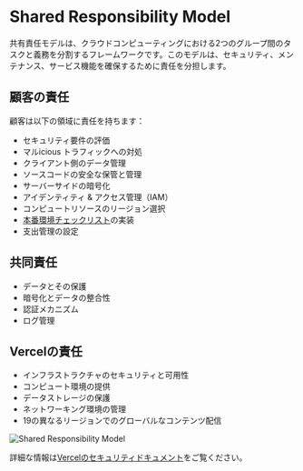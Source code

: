 # Shared Responsibility Model

共有責任モデルは、クラウドコンピューティングにおける2つのグループ間のタスクと義務を分割するフレームワークです。このモデルは、セキュリティ、メンテナンス、サービス機能を確保するために責任を分担します。

## 顧客の責任

顧客は以下の領域に責任を持ちます：

- セキュリティ要件の評価
- マルicious トラフィックへの対処
- クライアント側のデータ管理
- ソースコードの安全な保管と管理
- サーバーサイドの暗号化
- アイデンティティ & アクセス管理（IAM）
- コンピュートリソースのリージョン選択
- [本番環境チェックリスト](/docs/production-checklist)の実装
- 支出管理の設定

## 共同責任

- データとその保護
- 暗号化とデータの整合性
- 認証メカニズム
- ログ管理

## Vercelの責任

- インフラストラクチャのセキュリティと可用性
- コンピュート環境の提供
- データストレージの保護
- ネットワーキング環境の管理
- 19の異なるリージョンでのグローバルなコンテンツ配信

![Shared Responsibility Model](/vc-ap-vercel-docs/_next/image?url=https%3A%2F%2F7nyt0uhk7sse4zvn.public.blob.vercel-storage.com%2Fdocs-assets%2Fstatic%2Fdocs%2Fsecurity%2Fshared-responsibility-model-light-mode.png&w=3840&q=75)

詳細な情報は[Vercelのセキュリティドキュメント](https://vercel.com/docs/security)をご覧ください。
